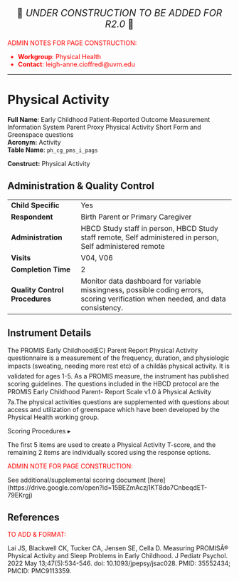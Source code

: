 <p style="text-align: center; font-size: 1.5em;">🚧 <i>UNDER CONSTRUCTION TO BE ADDED FOR R2.0</i> 🚧 </p>

<p style="color: red;">ADMIN NOTES FOR PAGE CONSTRUCTION:<br>
<ul style="color: red;">
  <li><b>Workgroup</b>: Physical Health</li>
  <li><b>Contact</b>: leigh-anne.cioffredi@uvm.edu</li>
  
  
</ul>
</ul>
</p>

------------------------------------------------------------

# Physical Activity

**Full Name**: Early Childhood Patient-Reported Outcome Measurement Information System Parent Proxy Physical Activity Short Form and Greenspace questions       
 **Acronym:** Activity           
**Table Name**: `ph_cg_pms_i_pags`    

**Construct:** Physical Activity
   





## Administration & Quality Control

<table class="table-no-vertical-lines" style="width: 100%; border-collapse: collapse; table-layout: fixed;">
<tbody>
<tr><td><b>Child Specific</b></td>
<td>Yes </td></tr>
<tr><td><b>Respondent</b></td>
<td>Birth Parent or Primary Caregiver</td></tr>
<tr><td><b>Administration</b></td>
<td style="word-wrap: break-word; white-space: normal;">HBCD Study staff in person, HBCD Study staff remote, Self administered in person, Self administered remote</td></tr>
<tr><td><b>Visits</b></td>
<td>V04, V06</td></tr>
<tr><td><b>Completion Time</b></td>
<td>2</td></tr>
<tr><td><b>Quality Control Procedures</b></td>
<td style="word-wrap: break-word; white-space: normal;">Monitor data dashboard for variable missingness, possible coding errors, scoring verification when needed, and data consistency.</td></tr>      
</tbody>
</table>



## Instrument Details

The PROMIS Early Childhood(EC) Parent Report Physical Activity questionnaire is a measurement of the frequency, duration, and physiologic impacts (sweating, needing more rest etc) of a childâs physical activity. It is validated for ages 1-5. As a PROMIS measure, the instrument has published scoring guidelines. The questions included in the HBCD protocol are the PROMIS Early Childhood Parent- Report Scale v1.0 â Physical Activity 7a.The physical activities questions are supplemented with questions about access and utilization of greenspace which have been developed by the Physical Health working group.




<div id="scoring" class="table-banner" onclick="toggleCollapse(this)">
  <span class="emoji"><i class="fa fa-calculator"></i></span>
  <span class="text-with-link">
  <span class="text">Scoring Procedures</span>
  <a class="anchor-link" href="#scoring" title="Copy link">
  <i class="fa-solid fa-link"></i>
  </a>
  </span>
  <span class="arrow">▸</span>
</div>
<div class="collapsible-content">
<p>The first 5 items are used to create a Physical Activity T-score, and the remaining 2 items are individually scored using the response options.</p>
</div>



<p style="color: red;">ADMIN NOTE FOR PAGE CONSTRUCTION:</p> See additional/supplemental scoring document [here](https://drive.google.com/open?id=15BEZmAczj1KT8do7CnbeqdET-79EKrgj)




## References

<div class="references"> 
<p><a href=""></a></p>  
</div>

<p style="color: red;">TO ADD & FORMAT:<br></p>

Lai JS, Blackwell CK, Tucker CA, Jensen SE, Cella D. Measuring PROMISÂ® Physical Activity and Sleep Problems in Early Childhood. J Pediatr Psychol. 2022 May 13;47(5):534-546. doi: 10.1093/jpepsy/jsac028. PMID: 35552434; PMCID: PMC9113359.


<br>

